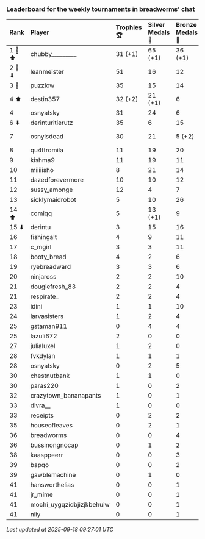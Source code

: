 ### Leaderboard for the weekly tournaments in breadworms' chat

| Rank   | Player                    | Trophies 🏆 | Silver Medals 🥈 | Bronze Medals 🥉 | Points       |
|:-------|:--------------------------|:------------|:-----------------|:-----------------|:-------------|
| 1 🥇 ⬆ | chubby_________           | 31 (+1)     | 65 (+1)          | 36 (+1)          | 176.0 (+4.5) |
| 2 🥈 ⬇ | leanmeister               | 51          | 16               | 12               | 175.0        |
| 3 🥉   | puzzlow                   | 35          | 15               | 14               | 127.0        |
| 4 ⬆    | destin357                 | 32 (+2)     | 21 (+1)          | 6                | 120.0 (+7.0) |
| 4      | osnyatsky                 | 31          | 24               | 6                | 120.0        |
| 6 ⬇    | derinturitierutz          | 35          | 6                | 15               | 118.5        |
| 7      | osnyisdead                | 30          | 21               | 5 (+2)           | 113.5 (+1.0) |
| 8      | qu4ttromila               | 11          | 19               | 20               | 62.0         |
| 9      | kishma9                   | 11          | 19               | 11               | 57.5         |
| 10     | miiiiisho                 | 8           | 21               | 14               | 52.0         |
| 11     | dazedforevermore          | 10          | 10               | 12               | 46.0         |
| 12     | sussy_amonge              | 12          | 4                | 7                | 43.5         |
| 13     | sicklymaidrobot           | 5           | 10               | 26               | 38.0         |
| 14 ⬆   | comiqq                    | 5           | 13 (+1)          | 9                | 32.5 (+1.0)  |
| 15 ⬇   | derintu                   | 3           | 15               | 16               | 32.0         |
| 16     | fishingalt                | 4           | 9                | 11               | 26.5         |
| 17     | c_mgirl                   | 3           | 3                | 11               | 17.5         |
| 18     | booty_bread               | 4           | 2                | 6                | 17.0         |
| 19     | ryebreadward              | 3           | 3                | 6                | 15.0         |
| 20     | ninjaross                 | 2           | 2                | 10               | 13.0         |
| 21     | dougiefresh_83            | 2           | 2                | 4                | 10.0         |
| 21     | respirate_                | 2           | 2                | 4                | 10.0         |
| 23     | idini                     | 1           | 1                | 10               | 9.0          |
| 24     | larvasisters              | 1           | 2                | 4                | 7.0          |
| 25     | gstaman911                | 0           | 4                | 4                | 6.0          |
| 25     | lazuli672                 | 2           | 0                | 0                | 6.0          |
| 27     | julialuxel                | 1           | 2                | 0                | 5.0          |
| 28     | fvkdylan                  | 1           | 1                | 1                | 4.5          |
| 28     | osnyatsky                 | 0           | 2                | 5                | 4.5          |
| 30     | chestnutbank              | 1           | 1                | 0                | 4.0          |
| 30     | paras220                  | 1           | 0                | 2                | 4.0          |
| 32     | crazytown_bananapants     | 1           | 0                | 1                | 3.5          |
| 33     | divra__                   | 1           | 0                | 0                | 3.0          |
| 33     | receipts                  | 0           | 2                | 2                | 3.0          |
| 35     | houseofleaves             | 0           | 2                | 1                | 2.5          |
| 36     | breadworms                | 0           | 0                | 4                | 2.0          |
| 36     | bussinongnocap            | 0           | 1                | 2                | 2.0          |
| 38     | kaasppeerr                | 0           | 0                | 3                | 1.5          |
| 39     | bapqo                     | 0           | 0                | 2                | 1.0          |
| 39     | gawblemachine             | 0           | 1                | 0                | 1.0          |
| 41     | hansworthelias            | 0           | 0                | 1                | 0.5          |
| 41     | jr_mime                   | 0           | 0                | 1                | 0.5          |
| 41     | mochi_uygqzidbjizjkbehuiw | 0           | 0                | 1                | 0.5          |
| 41     | niiy                      | 0           | 0                | 1                | 0.5          |

_Last updated at 2025-09-18 09:27:01 UTC_